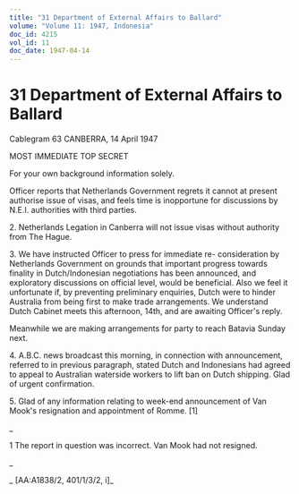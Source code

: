 ```yaml
---
title: "31 Department of External Affairs to Ballard"
volume: "Volume 11: 1947, Indonesia"
doc_id: 4215
vol_id: 11
doc_date: 1947-04-14
---
```


# 31 Department of External Affairs to Ballard

Cablegram 63 CANBERRA, 14 April 1947

MOST IMMEDIATE TOP SECRET

For your own background information solely.

Officer reports that Netherlands Government regrets it cannot at present authorise issue of visas, and feels time is inopportune for discussions by N.E.I. authorities with third parties.

2\. Netherlands Legation in Canberra will not issue visas without authority from The Hague.

3\. We have instructed Officer to press for immediate re- consideration by Netherlands Government on grounds that important progress towards finality in Dutch/Indonesian negotiations has been announced, and exploratory discussions on official level, would be beneficial. Also we feel it unfortunate if, by preventing preliminary enquiries, Dutch were to hinder Australia from being first to make trade arrangements. We understand Dutch Cabinet meets this afternoon, 14th, and are awaiting Officer's reply.

Meanwhile we are making arrangements for party to reach Batavia Sunday next.

4\. A.B.C. news broadcast this morning, in connection with announcement, referred to in previous paragraph, stated Dutch and Indonesians had agreed to appeal to Australian waterside workers to lift ban on Dutch shipping. Glad of urgent confirmation.

5\. Glad of any information relating to week-end announcement of Van Mook's resignation and appointment of Romme. [1]

_

1 The report in question was incorrect. Van Mook had not resigned.

_

_ [AA:A1838/2, 401/1/3/2, i]_

